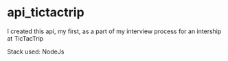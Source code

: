 # api_tictactrip

I created this api, my first, as a part of my interview process for an intership at TicTacTrip

Stack used: NodeJs
